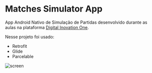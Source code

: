 # Matches Simulator App 

App Android Nativo de Simulação de Partidas desenvolvido durante as aulas na plataforma [Digital Inovation One](https://web.dio.me/).

Nesse projeto foi usado:
- Retrofit
- Glide
- Parcelable

![screen](https://user-images.githubusercontent.com/56361775/167316776-415d4e95-5d84-4a19-9342-9b75c2d73355.gif)
